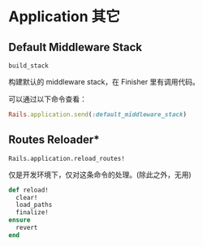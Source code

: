 # Application 其它

## Default Middleware Stack

`build_stack`

构建默认的 middleware stack，在 Finisher 里有调用代码。

可以通过以下命令查看：

```ruby
Rails.application.send(:default_middleware_stack)
```

## Routes Reloader*

`Rails.application.reload_routes!`

仅是开发环境下，仅对这条命令的处理。(除此之外，无用)

```ruby
def reload!
  clear!
  load_paths
  finalize!
ensure
  revert
end
```
